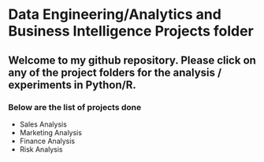 # Data Engineering/Analytics and Business Intelligence Projects folder
## Welcome to my github repository. Please click on any of the project folders for the analysis / experiments in Python/R.
### Below are the list of projects done
* Sales Analysis
* Marketing Analysis
* Finance Analysis
* Risk Analysis
